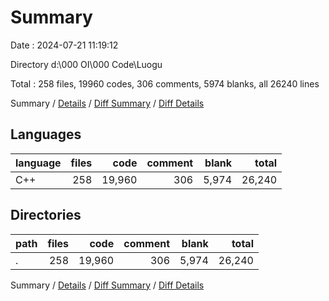 # Summary

Date : 2024-07-21 11:19:12

Directory d:\\000 OI\\000 Code\\Luogu

Total : 258 files,  19960 codes, 306 comments, 5974 blanks, all 26240 lines

Summary / [Details](details.md) / [Diff Summary](diff.md) / [Diff Details](diff-details.md)

## Languages
| language | files | code | comment | blank | total |
| :--- | ---: | ---: | ---: | ---: | ---: |
| C++ | 258 | 19,960 | 306 | 5,974 | 26,240 |

## Directories
| path | files | code | comment | blank | total |
| :--- | ---: | ---: | ---: | ---: | ---: |
| . | 258 | 19,960 | 306 | 5,974 | 26,240 |

Summary / [Details](details.md) / [Diff Summary](diff.md) / [Diff Details](diff-details.md)